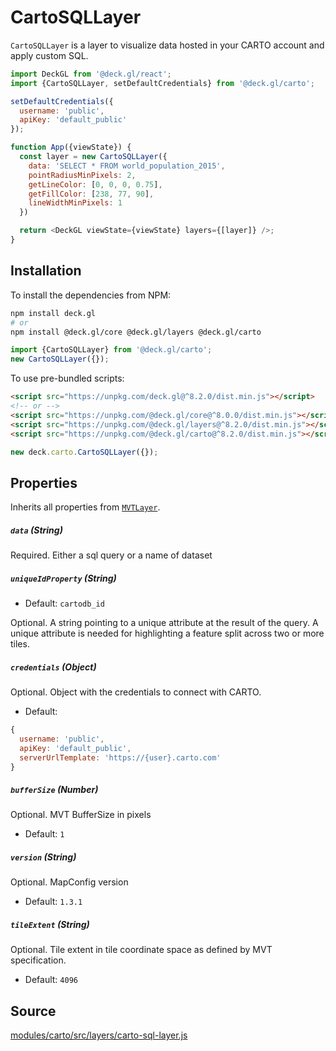 

# CartoSQLLayer

`CartoSQLLayer` is a layer to visualize data hosted in your CARTO account and apply custom SQL.

```js
import DeckGL from '@deck.gl/react';
import {CartoSQLLayer, setDefaultCredentials} from '@deck.gl/carto';

setDefaultCredentials({
  username: 'public',
  apiKey: 'default_public'
});

function App({viewState}) {
  const layer = new CartoSQLLayer({
    data: 'SELECT * FROM world_population_2015',
    pointRadiusMinPixels: 2,
    getLineColor: [0, 0, 0, 0.75],
    getFillColor: [238, 77, 90],
    lineWidthMinPixels: 1
  })

  return <DeckGL viewState={viewState} layers={[layer]} />;
}
```

## Installation

To install the dependencies from NPM:

```bash
npm install deck.gl
# or
npm install @deck.gl/core @deck.gl/layers @deck.gl/carto
```

```js
import {CartoSQLLayer} from '@deck.gl/carto';
new CartoSQLLayer({});
```

To use pre-bundled scripts:

```html
<script src="https://unpkg.com/deck.gl@^8.2.0/dist.min.js"></script>
<!-- or -->
<script src="https://unpkg.com/@deck.gl/core@^8.0.0/dist.min.js"></script>
<script src="https://unpkg.com/@deck.gl/layers@^8.2.0/dist.min.js"></script>
<script src="https://unpkg.com/@deck.gl/carto@^8.2.0/dist.min.js"></script>
```

```js
new deck.carto.CartoSQLLayer({});
```


## Properties

Inherits all properties from [`MVTLayer`](/docs/api-reference/geo-layers/mvt-layer.md).


##### `data` (String)

Required. Either a sql query or a name of dataset

##### `uniqueIdProperty` (String)

* Default: `cartodb_id`

Optional. A string pointing to a unique attribute at the result of the query. A unique attribute is needed for highlighting a feature split across two or more tiles.


##### `credentials` (Object)

Optional. Object with the credentials to connect with CARTO.

* Default:

```js
{
  username: 'public',
  apiKey: 'default_public',
  serverUrlTemplate: 'https://{user}.carto.com'
}
```

##### `bufferSize` (Number)

Optional. MVT BufferSize in pixels

* Default: `1`

##### `version` (String)

Optional. MapConfig version

* Default: `1.3.1`


##### `tileExtent` (String)

Optional. Tile extent in tile coordinate space as defined by MVT specification.

* Default: `4096`


## Source

[modules/carto/src/layers/carto-sql-layer.js](https://github.com/visgl/deck.gl/tree/master/modules/carto/src/layers/carto-sql-layer.js)
